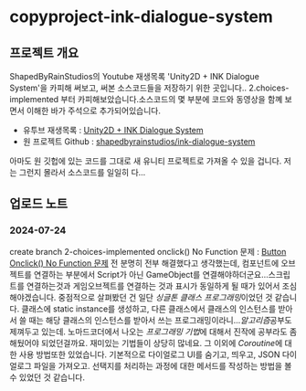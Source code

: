 # copyproject-ink-dialogue-system
## 프로젝트 개요
ShapedByRainStudios의 Youtube 재생목록 'Unity2D + INK Dialogue System'을 카피해 써보고, 써본 소스코드들을 저장하기 위한 곳입니다..
2.choices-implemented 부터 카피해보았습니다.소스코드의 몇 부분에 코드와 동영상을 함꼐 보면서 이해한 바가 주석으로 추가되어있습니다.

* 유투브 재생목록 : [Unity2D + INK Dialogue System](https://www.youtube.com/playlist?list=PL3viUl9h9k78KsDxXoAzgQ1yRjhm7p8kl, "youtube playlist로")
* 원 프로젝트 Github : [shapedbyrainstudios/ink-dialogue-system](https://github.com/shapedbyrainstudios/ink-dialogue-system, "github link로")

아마도 원 깃헙에 있는 코드를 그대로 새 유니티 프로젝트로 가져올 수 있을 겁니다. 저는 그런지 몰라서 소스코드를 일일히 다...
## 업로드 노트
### 2024-07-24
create branch 2-choices-implemented
onclick() No Function 문제 : [Button Onclick() No Function 문제](https://mingxoxo-record.tistory.com/23)
전 분명히 전부 해결했다고 생각했는데, 컴포넌트에 오브젝트를 연결하는 부분에서 Script가 아닌 GameObject를 연결해야하더군요...스크립트를 연결하는것과 게임오브젝트를 연결하는 것과
표시가 동일하게 될 때가 있어서 조심해야겠습니다.
중점적으로 살펴봤던 건 일단 *싱글톤 클래스 프로그래밍*이었던 것 같습니다. 클래스에 static instance를 생성하고, 다른 클래스에서 클래스의 인스턴스를 받아서 쓸 때는 해당 클래스의 인스턴스를 받아서 쓰는
프로그래밍이라니...*알고리즘*공부도 제껴두고 있는데. 노마드코더에서 나오는 *프로그래밍 기법*에 대해서 진작에 공부라도 좀 해뒀어야 되었던걸까요. 재미있는 기법들이 상당히 많네요.
그 이외에 *Coroutine*에 대한 사용 방법또한 있었습니다.
기본적으로 다이얼로그 UI를 숨기고, 띄우고, JSON 다이얼로그 파일을 가져오고. 선택지를 처리하는 과정에 대한 메서드를 작성하는 방법을 볼 수 있었던 것 같습니다.
